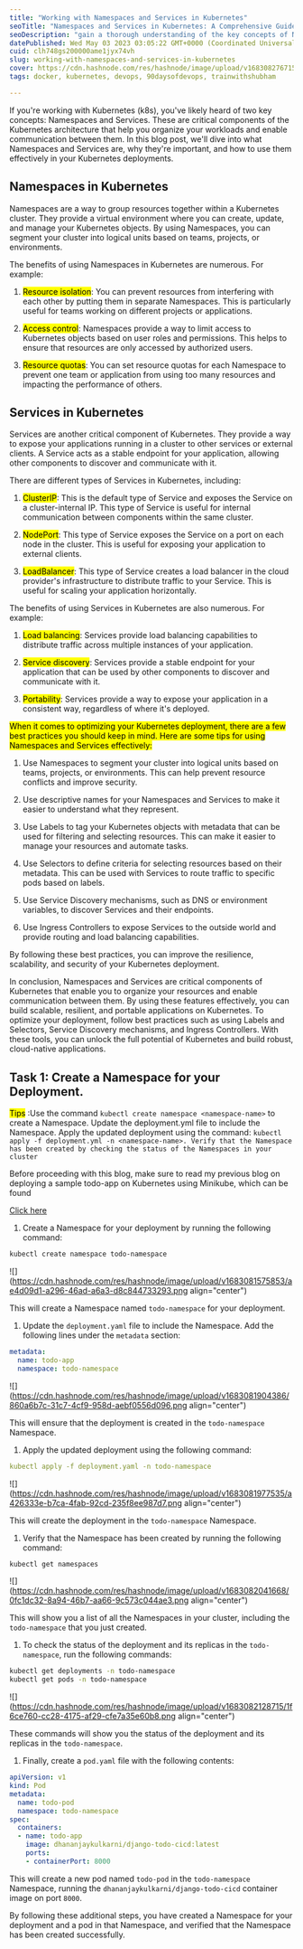 ```yaml
---
title: "Working with Namespaces and Services in Kubernetes"
seoTitle: "Namespaces and Services in Kubernetes: A Comprehensive Guide"
seoDescription: "gain a thorough understanding of the key concepts of Namespaces and Services in Kubernetes.learn how to organize your resources and enable communication"
datePublished: Wed May 03 2023 03:05:22 GMT+0000 (Coordinated Universal Time)
cuid: clh748gs200000ame1jyx74vh
slug: working-with-namespaces-and-services-in-kubernetes
cover: https://cdn.hashnode.com/res/hashnode/image/upload/v1683082767158/9d1754a9-9512-4796-9fd3-24b6492eee21.png
tags: docker, kubernetes, devops, 90daysofdevops, trainwithshubham

---
```


If you're working with Kubernetes (k8s), you've likely heard of two key concepts: Namespaces and Services. These are critical components of the Kubernetes architecture that help you organize your workloads and enable communication between them. In this blog post, we'll dive into what Namespaces and Services are, why they're important, and how to use them effectively in your Kubernetes deployments.

## Namespaces in Kubernetes

Namespaces are a way to group resources together within a Kubernetes cluster. They provide a virtual environment where you can create, update, and manage your Kubernetes objects. By using Namespaces, you can segment your cluster into logical units based on teams, projects, or environments.

The benefits of using Namespaces in Kubernetes are numerous. For example:

1. <mark>Resource isolation</mark>: You can prevent resources from interfering with each other by putting them in separate Namespaces. This is particularly useful for teams working on different projects or applications.
    
2. <mark>Access control</mark>: Namespaces provide a way to limit access to Kubernetes objects based on user roles and permissions. This helps to ensure that resources are only accessed by authorized users.
    
3. <mark>Resource quotas</mark>: You can set resource quotas for each Namespace to prevent one team or application from using too many resources and impacting the performance of others.
    

## Services in Kubernetes

Services are another critical component of Kubernetes. They provide a way to expose your applications running in a cluster to other services or external clients. A Service acts as a stable endpoint for your application, allowing other components to discover and communicate with it.

There are different types of Services in Kubernetes, including:

1. <mark>ClusterIP</mark>: This is the default type of Service and exposes the Service on a cluster-internal IP. This type of Service is useful for internal communication between components within the same cluster.
    
2. <mark>NodePort</mark>: This type of Service exposes the Service on a port on each node in the cluster. This is useful for exposing your application to external clients.
    
3. <mark>LoadBalancer</mark>: This type of Service creates a load balancer in the cloud provider's infrastructure to distribute traffic to your Service. This is useful for scaling your application horizontally.
    

The benefits of using Services in Kubernetes are also numerous. For example:

1. <mark>Load balancing</mark>: Services provide load balancing capabilities to distribute traffic across multiple instances of your application.
    
2. <mark>Service discovery</mark>: Services provide a stable endpoint for your application that can be used by other components to discover and communicate with it.
    
3. <mark>Portability</mark>: Services provide a way to expose your application in a consistent way, regardless of where it's deployed.
    

<mark>When it comes to optimizing your Kubernetes deployment, there are a few best practices you should keep in mind. Here are some tips for using Namespaces and Services effectively:</mark>

1. Use Namespaces to segment your cluster into logical units based on teams, projects, or environments. This can help prevent resource conflicts and improve security.
    
2. Use descriptive names for your Namespaces and Services to make it easier to understand what they represent.
    
3. Use Labels to tag your Kubernetes objects with metadata that can be used for filtering and selecting resources. This can make it easier to manage your resources and automate tasks.
    
4. Use Selectors to define criteria for selecting resources based on their metadata. This can be used with Services to route traffic to specific pods based on labels.
    
5. Use Service Discovery mechanisms, such as DNS or environment variables, to discover Services and their endpoints.
    
6. Use Ingress Controllers to expose Services to the outside world and provide routing and load balancing capabilities.
    

By following these best practices, you can improve the resilience, scalability, and security of your Kubernetes deployment.

In conclusion, Namespaces and Services are critical components of Kubernetes that enable you to organize your resources and enable communication between them. By using these features effectively, you can build scalable, resilient, and portable applications on Kubernetes. To optimize your deployment, follow best practices such as using Labels and Selectors, Service Discovery mechanisms, and Ingress Controllers. With these tools, you can unlock the full potential of Kubernetes and build robust, cloud-native applications.

## Task 1: Create a Namespace for your Deployment.

<mark>Tips</mark> :Use the command `kubectl create namespace <namespace-name>` to create a Namespace. Update the deployment.yml file to include the Namespace. Apply the updated deployment using the command: `kubectl apply -f deployment.yml -n <namespace-name>. Verify that the Namespace has been created by checking the status of the Namespaces in your cluster`

Before proceeding with this blog, make sure to read my previous blog on deploying a sample todo-app on Kubernetes using Minikube, which can be found

[Click here](https://dhananjaykulkarni.hashnode.dev/launching-your-kubernetes-cluster-with-deployment)

1. Create a Namespace for your deployment by running the following command:
    

```bash
kubectl create namespace todo-namespace
```

![](https://cdn.hashnode.com/res/hashnode/image/upload/v1683081575853/ae4d09d1-a296-46ad-a6a3-d8c844733293.png align="center")

This will create a Namespace named `todo-namespace` for your deployment.

1. Update the `deployment.yaml` file to include the Namespace. Add the following lines under the `metadata` section:
    

```yaml
metadata:
  name: todo-app
  namespace: todo-namespace
```

![](https://cdn.hashnode.com/res/hashnode/image/upload/v1683081904386/860a6b7c-31c7-4cf9-958d-aebf0556d096.png align="center")

This will ensure that the deployment is created in the `todo-namespace` Namespace.

1. Apply the updated deployment using the following command:
    

```yaml
kubectl apply -f deployment.yaml -n todo-namespace
```

![](https://cdn.hashnode.com/res/hashnode/image/upload/v1683081977535/a426333e-b7ca-4fab-92cd-235f8ee987d7.png align="center")

This will create the deployment in the `todo-namespace` Namespace.

1. Verify that the Namespace has been created by running the following command:
    

```bash
kubectl get namespaces
```

![](https://cdn.hashnode.com/res/hashnode/image/upload/v1683082041668/0fc1dc32-8a94-46b7-aa66-9c573c044ae3.png align="center")

This will show you a list of all the Namespaces in your cluster, including the `todo-namespace` that you just created.

1. To check the status of the deployment and its replicas in the `todo-namespace`, run the following commands:
    

```bash
kubectl get deployments -n todo-namespace
kubectl get pods -n todo-namespace
```

![](https://cdn.hashnode.com/res/hashnode/image/upload/v1683082128715/1f6ce760-cc28-4175-af29-cfe7a35e60b8.png align="center")

These commands will show you the status of the deployment and its replicas in the `todo-namespace`.

1. Finally, create a `pod.yaml` file with the following contents:
    

```yaml
apiVersion: v1
kind: Pod
metadata:
  name: todo-pod
  namespace: todo-namespace
spec:
  containers:
  - name: todo-app
    image: dhananjaykulkarni/django-todo-cicd:latest
    ports:
    - containerPort: 8000
```

This will create a new pod named `todo-pod` in the `todo-namespace` Namespace, running the `dhananjaykulkarni/django-todo-cicd` container image on port `8000`.

By following these additional steps, you have created a Namespace for your deployment and a pod in that Namespace, and verified that the Namespace has been created successfully.